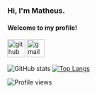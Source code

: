 ### Hi, I'm Matheus.
#### Welcome to my profile!

[<img src='https://cdn.jsdelivr.net/npm/simple-icons@3.0.1/icons/github.svg' alt='github' height='40'>](https://github.com/matheus-nbx52)  [<img src='https://cdn.jsdelivr.net/npm/simple-icons@3.0.1/icons/gmail.svg' alt='gmail' height='40'>](mailto:matheusfssilva2001@gmail.com) 

![GitHub stats](https://github-readme-stats.vercel.app/api?username=matheus-nbx52&show_icons=true)  [![Top Langs](https://github-readme-stats.vercel.app/api/top-langs/?username=matheus-nbx52)](https://github.com/anuraghazra/github-readme-stats)

![Profile views](https://gpvc.arturio.dev/matheus-nbx52) 

